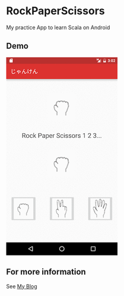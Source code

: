 # RockPaperScissors
My practice App to learn Scala on Android

## Demo
![screenshot](https://github.com/b0npu/RockPaperScissors/blob/graphicimages/rsp.gif)

## For more information
See [My Blog](http://b0npu.hatenablog.com/entry/2016/08/07/023000)
